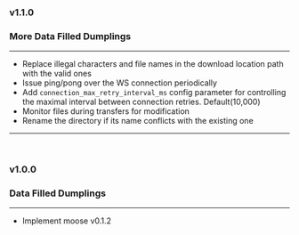 ### v1.1.0
### **More Data Filled Dumplings**
---
* Replace illegal characters and file names in the download location path with the valid ones
* Issue ping/pong over the WS connection periodically 
* Add `connection_max_retry_interval_ms` config parameter for controlling the maximal interval between connection retries. Default(10,000)
* Monitor files during transfers for modification
* Rename the directory if its name conflicts with the existing one 

---
<br>

### v1.0.0
### **Data Filled Dumplings**
---
* Implement moose v0.1.2

<br>